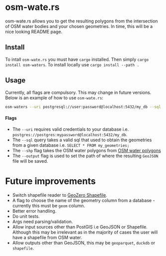 # osm-wate.rs
osm-wate.rs allows you to get the resulting polygons from the intersection of OSM water bodies and your chosen geometries.
In time, this will be a nice looking README page.

## Install
To intall `osm-wate.rs` you must have `cargo` installed. Then simply `cargo install osm-waters`. To install locally use `cargo install --path .`

## Usage
Currently, all flags are compulsory. This may change in future versions. Below is an example of how to use `osm-wate.rs`:

```bash
osm-waters --uri postgresql://user:password@localhost:5432/my_db --sql query.sql --shp og-water-polys.shp --output intersected-water-polys.geojson
```

#### Flags
* The `--uri` requires valid credentials to your database i.e. `postgres://postgres:mypassword@localhost:5432/my_db`.
* The `--sql` query takes a valid sql that used to obtain the geometries from a given database i.e. `SELECT * FROM my_geometries;`
* The `--shp` flag takes the OSM water polygons from [OSM water polygons](https://osmdata.openstreetmap.de/data/water-polygons.html)
* The `--output` flag is used to set the path of where the resulting `GeoJSON` file will be saved.


# Future improvements
* Switch shapefile reader to [GeoZero Shapefile](https://github.com/georust/geozero/tree/main/geozero-shp).
* A flag to choose the name of the geometry column from a database - currently this must be `geom` column.
* Better error handling.
* Do unit tests.
* Args need parsing/validation.
* Allow input sources other than PostGIS i.e GeoJSON or Shapefile. Although this may be irrelevant as in the majority of cases the user will have a shapefile from OSM water.
* Allow outputs other than GeoJSON, this may be `geoparquet`, `duckdb` or `shapefile`.
